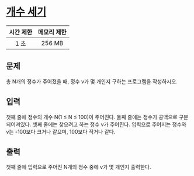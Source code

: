 # [개수 세기](https://www.acmicpc.net/problem/10807)

| 시간 제한 | 메모리 제한 |
| :-------: | :---------: |
| 1 초      | 256 MB      |

## 문제

총 N개의 정수가 주어졌을 때, 정수 v가 몇 개인지 구하는 프로그램을 작성하시오.


## 입력

첫째 줄에 정수의 개수 N(1 ≤ N ≤ 100)이 주어진다. 둘째 줄에는 정수가 공백으로 구분되어져있다. 셋째 줄에는 찾으려고 하는 정수 v가 주어진다. 입력으로 주어지는 정수와 v는 -100보다 크거나 같으며, 100보다 작거나 같다.


## 출력

첫째 줄에 입력으로 주어진 N개의 정수 중에 v가 몇 개인지 출력한다.

